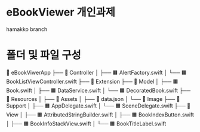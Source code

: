 # eBookViewer 개인과제
hamakko branch

# 폴더 및 파일 구성
📁 eBookViwerApp
├── 📁 Controller
│   ├── 🟧 AlertFactory.swift
│   └── 🟧 BookListViewController.swift
├── 📁 Extension
├── 📁 Model
│   ├── 🟧 Book.swift
│   ├── 🟧 DataService.swift
│   └── 🟧 DecoratedBook.swift
├── 📁 Resources
│   ├── 📁 Assets
│   ├── 📄 data.json
│   └── 📁 Image
├── 📁 Support
│   ├── 🟧 AppDelegate.swift
│   └── 🟧 SceneDelegate.swift
├── 📁 View
│   ├── 🟧 AttributedStringBuilder.swift
│   ├── 🟧 BookIndexButton.swift
│   ├── 🟧 BookInfoStackView.swift
│   └── 🟧 BookTitleLabel.swift
